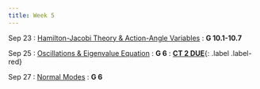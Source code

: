 ```yaml
---
title: Week 5
---
```


Sep 23
: [Hamilton-Jacobi Theory & Action-Angle Variables](#)
  : **G 10.1-10.7**

Sep 25
: [Oscillations & Eigenvalue Equation](#)
  : **G 6**
: [**CT 2 DUE**](){: .label .label-red}[](#)
  

Sep 27
: [Normal Modes](#)
  : **G 6**